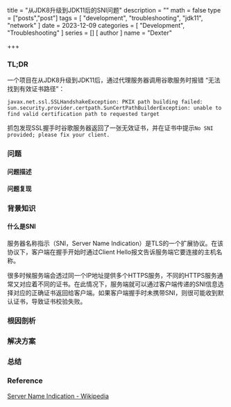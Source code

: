 title = "从JDK8升级到JDK11后的SNI问题"
description = ""
math = false
type = ["posts","post"]
tags = [
    "development",
    "troubleshooting",
    "jdk11",
    "network"
]
date = 2023-12-09
categories = [
    "Development",
    "Troubleshooting"
]
series = []
[ author ]
  name = "Dexter"

+++



### TL;DR

一个项目在从JDK8升级到JDK11后，通过代理服务器调用谷歌服务时报错 “无法找到有效证书路径”：

```
javax.net.ssl.SSLHandshakeException: PKIX path building failed: sun.security.provider.certpath.SunCertPathBuilderException: unable to find valid certification path to requested target
```

抓包发现SSL握手时谷歌服务器返回了一张无效证书，并在证书中提示`No SNI provided; please fix your client.`





### 问题

#### 问题描述



#### 问题复现





### 背景知识

#### 什么是SNI

服务器名称指示（SNI，Server Name Indication）是TLS的一个扩展协议。在该协议下，客户端在握手开始时通过Client Hello报文告诉服务端它要连接的主机名称。

很多时候服务端会透过同一个IP地址提供多个HTTPS服务，不同的HTTPS服务通常又对应着不同的证书。在此情况下，服务端就可以通过客户端传递的SNI信息选择对应的正确证书返回给客户端。如果客户端握手时未携带SNI，则很可能收到默认证书，导致证书校验失败。



### 根因剖析





### 解决方案





### 总结





### Reference

[Server Name Indication - Wikipedia](https://en.wikipedia.org/wiki/Server_Name_Indication)

